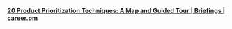 [**20 Product Prioritization Techniques: A Map and Guided Tour | Briefings | career.pm**](https://foldingburritos.com/product-prioritization-techniques/)